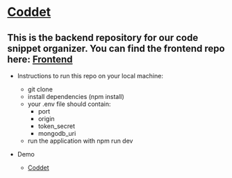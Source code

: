 # [Coddet](https://codesnippe.netlify.app/) 


## This is the backend repository for our code snippet organizer. You can find the frontend repo here: [Frontend](https://github.com/PatrickCashman96/code-snippet-frontend)




- Instructions to run this repo on your local machine: 
    - git clone 
    - install dependencies (npm install)
    - your .env file should contain:
        - port
        - origin
        - token_secret
        - mongodb_uri
    - run the application with npm run dev


- Demo 
    - [Coddet](https://codesnippe.netlify.app/) 
